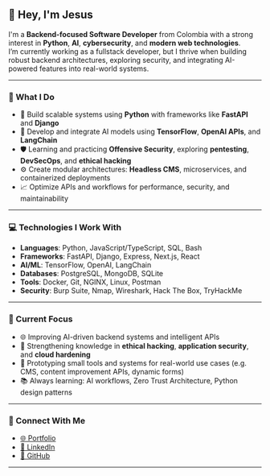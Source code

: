 ## 👋 Hey, I'm Jesus

I'm a **Backend-focused Software Developer** from Colombia with a strong interest in **Python**, **AI**, **cybersecurity**, and **modern web technologies**.  
I’m currently working as a fullstack developer, but I thrive when building robust backend architectures, exploring security, and integrating AI-powered features into real-world systems.

---

### 🧠 What I Do

- 🐍 Build scalable systems using **Python** with frameworks like **FastAPI** and **Django**
- 🧠 Develop and integrate AI models using **TensorFlow**, **OpenAI APIs**, and **LangChain**
- 🛡️ Learning and practicing **Offensive Security**, exploring **pentesting**, **DevSecOps**, and **ethical hacking**
- ⚙️ Create modular architectures: **Headless CMS**, microservices, and containerized deployments
- 📈 Optimize APIs and workflows for performance, security, and maintainability

---

### 💻 Technologies I Work With

- **Languages**: Python, JavaScript/TypeScript, SQL, Bash
- **Frameworks**: FastAPI, Django, Express, Next.js, React
- **AI/ML**: TensorFlow, OpenAI, LangChain
- **Databases**: PostgreSQL, MongoDB, SQLite
- **Tools**: Docker, Git, NGINX, Linux, Postman
- **Security**: Burp Suite, Nmap, Wireshark, Hack The Box, TryHackMe

---

### 📍 Current Focus

- 🌐 Improving AI-driven backend systems and intelligent APIs
- 🔐 Strengthening knowledge in **ethical hacking**, **application security**, and **cloud hardening**
- 🧪 Prototyping small tools and systems for real-world use cases (e.g. CMS, content improvement APIs, dynamic forms)
- 📚 Always learning: AI workflows, Zero Trust Architecture, Python design patterns

---

### 📡 Connect With Me

- [🌐 Portfolio](https://kur0bai.github.io/)
- [💼 LinkedIn](https://www.linkedin.com/in/jesusdsalcedo)
- [📂 GitHub](https://github.com/jesusdsg)

---
